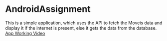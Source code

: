 # AndroidAssignment

This is a simple application, which uses the API to fetch the Moveis data and display it if the internet is present, else it gets the data from the database.
<a href="https://drive.google.com/file/d/170Vyh8WO5nXF6Yzx4fXaNA6E5bgslfen/view?usp=sharing">App Working Video</a>
